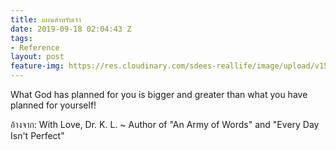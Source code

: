 ```yaml
---
title: แผนสำหรับเรา
date: 2019-09-18 02:04:43 Z
tags:
- Reference
layout: post
feature-img: https://res.cloudinary.com/sdees-reallife/image/upload/v1555658919/sample_feature_img.png
---
```


 What God has planned for you is bigger and greater than what you have planned for yourself!

อ้างจาก: With Love, Dr. K. L. ~ Author of "An Army of Words" and "Every Day Isn't Perfect"
